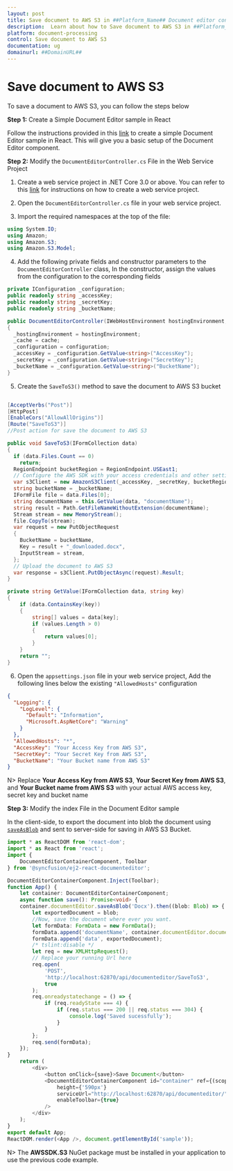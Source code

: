 ```yaml
---
layout: post
title: Save document to AWS S3 in ##Platform_Name## Document editor control | Syncfusion
description:  Learn about how to Save document to AWS S3 in ##Platform_Name## Document editor of Syncfusion Essential JS 2 and more details.
platform: document-processing
control: Save document to AWS S3
documentation: ug
domainurl: ##DomainURL##
---
```


# Save document to AWS S3

To save a document to AWS S3, you can follow the steps below

**Step 1:** Create a Simple Document Editor sample in React

Follow the instructions provided in this [link](../getting-started) to create a simple Document Editor sample in React. This will give you a basic setup of the Document Editor component.

**Step 2:** Modify the `DocumentEditorController.cs` File in the Web Service Project

1. Create a web service project in .NET Core 3.0 or above. You can refer to this [link](../web-services) for instructions on how to create a web service project.

2. Open the `DocumentEditorController.cs` file in your web service project.

3. Import the required namespaces at the top of the file:

```csharp
using System.IO;
using Amazon;
using Amazon.S3;
using Amazon.S3.Model;
```

4. Add the following private fields and constructor parameters to the `DocumentEditorController` class, In the constructor, assign the values from the configuration to the corresponding fields

```csharp
private IConfiguration _configuration;
public readonly string _accessKey;
public readonly string _secretKey;
public readonly string _bucketName;

public DocumentEditorController(IWebHostEnvironment hostingEnvironment, IMemoryCache cache, IConfiguration configuration)
{
  _hostingEnvironment = hostingEnvironment;
  _cache = cache;
  _configuration = configuration;
  _accessKey = _configuration.GetValue<string>("AccessKey");
  _secretKey = _configuration.GetValue<string>("SecretKey");
  _bucketName = _configuration.GetValue<string>("BucketName");
}
```

5. Create the `SaveToS3()` method to save the document to AWS S3 bucket

```csharp

[AcceptVerbs("Post")]
[HttpPost]
[EnableCors("AllowAllOrigins")]
[Route("SaveToS3")]
//Post action for save the document to AWS S3

public void SaveToS3(IFormCollection data)
{
  if (data.Files.Count == 0)
    return;
  RegionEndpoint bucketRegion = RegionEndpoint.USEast1;
  // Configure the AWS SDK with your access credentials and other settings
  var s3Client = new AmazonS3Client(_accessKey, _secretKey, bucketRegion);
  string bucketName = _bucketName;
  IFormFile file = data.Files[0];
  string documentName = this.GetValue(data, "documentName");
  string result = Path.GetFileNameWithoutExtension(documentName);
  Stream stream = new MemoryStream();
  file.CopyTo(stream);
  var request = new PutObjectRequest
  {
    BucketName = bucketName,
    Key = result + "_downloaded.docx",
    InputStream = stream,
  };
  // Upload the document to AWS S3
  var response = s3Client.PutObjectAsync(request).Result;
}

private string GetValue(IFormCollection data, string key)
{
    if (data.ContainsKey(key))
    {
        string[] values = data[key];
        if (values.Length > 0)
        {
            return values[0];
        }
    }
    return "";
}
```

6. Open the `appsettings.json` file in your web service project, Add the following lines below the existing `"AllowedHosts"` configuration

```json
{
  "Logging": {
    "LogLevel": {
      "Default": "Information",
      "Microsoft.AspNetCore": "Warning"
    }
  },
  "AllowedHosts": "*",
  "AccessKey": "Your Access Key from AWS S3",
  "SecretKey": "Your Secret Key from AWS S3",
  "BucketName": "Your Bucket name from AWS S3"
}
```

N> Replace **Your Access Key from AWS S3**, **Your Secret Key from AWS S3**, and **Your Bucket name from AWS S3** with your actual AWS access key, secret key and bucket name

**Step 3:**  Modify the index File in the Document Editor sample

In the client-side, to export the document into blob the document using [`saveAsBlob`](https://ej2.syncfusion.com/react/documentation/api/document-editor#saveAsBlob) and sent to server-side for saving in AWS S3 Bucket.

```typescript
import * as ReactDOM from 'react-dom';
import * as React from 'react';
import {
    DocumentEditorContainerComponent, Toolbar
} from '@syncfusion/ej2-react-documenteditor';

DocumentEditorContainerComponent.Inject(Toolbar);
function App() {
    let container: DocumentEditorContainerComponent;
    async function save(): Promise<void> {
    container.documentEditor.saveAsBlob('Docx').then((blob: Blob) => {
        let exportedDocument = blob;
        //Now, save the document where ever you want.
        let formData: FormData = new FormData();
        formData.append('documentName', container.documentEditor.documentName);
        formData.append('data', exportedDocument);
        /* tslint:disable */
        let req = new XMLHttpRequest();
        // Replace your running Url here
        req.open(
            'POST',
            'http://localhost:62870/api/documenteditor/SaveToS3',
            true
        );
        req.onreadystatechange = () => {
            if (req.readyState === 4) {
                if (req.status === 200 || req.status === 304) {
                    console.log('Saved sucessfully');
                }
            }
        };
        req.send(formData);
    });
}
    return (
        <div>
            <button onClick={save}>Save Document</button>
            <DocumentEditorContainerComponent id="container" ref={(scope) => { container = scope; }}
                height={'590px'}
                serviceUrl="http://localhost:62870/api/documenteditor/"
                enableToolbar={true}
            />
        </div>
    );
}
export default App;
ReactDOM.render(<App />, document.getElementById('sample'));

```

N> The **AWSSDK.S3** NuGet package must be installed in your application to use the previous code example.